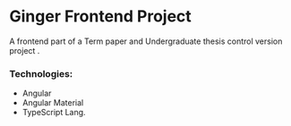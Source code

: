 # Ginger Frontend Project

A frontend part of a Term paper and Undergraduate thesis control version project .

### Technologies:

- Angular
- Angular Material
- TypeScript Lang.
